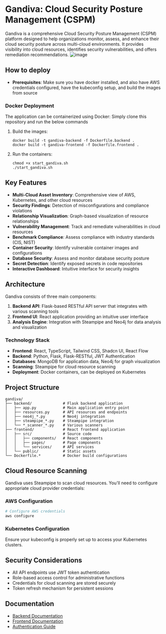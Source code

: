 # Gandiva: Cloud Security Posture Management (CSPM)

Gandiva is a comprehensive Cloud Security Posture Management (CSPM) platform designed to help organizations monitor, assess, and enhance their cloud security posture across multi-cloud environments. It provides visibility into cloud resources, identifies security vulnerabilities, and offers remediation recommendations.
![image](https://github.com/user-attachments/assets/f13f6ec5-dd32-4667-850e-a6c791e50af7)


## How to deploy
- **Prerequisites**: Make sure you have docker installed, and also have AWS credentials configured, have the kubeconfig setup, and build the images from source


### Docker Deployment

The application can be containerized using Docker: Simply clone this repository and run the below commands

1. Build the images:
   ```
   docker build -t gandiva-backend -f Dockerfile.backend .
   docker build -t gandiva-frontend -f Dockerfile.frontend .
   ```

2. Run the containers:
   ```
   chmod +x start_gandiva.sh
   ./start_gandiva.sh
   ```

## Key Features

- **Multi-Cloud Asset Inventory**: Comprehensive view of AWS, Kubernetes, and other cloud resources
- **Security Findings**: Detection of misconfigurations and compliance violations
- **Relationship Visualization**: Graph-based visualization of resource relationships
- **Vulnerability Management**: Track and remediate vulnerabilities in cloud resources
- **Benchmark Compliance**: Assess compliance with industry standards (CIS, NIST)
- **Container Security**: Identify vulnerable container images and configurations
- **Database Security**: Assess and monitor database security posture
- **Secret Detection**: Identify exposed secrets in code repositories
- **Interactive Dashboard**: Intuitive interface for security insights

## Architecture

Gandiva consists of three main components:

1. **Backend API**: Flask-based RESTful API server that integrates with various scanning tools
2. **Frontend UI**: React application providing an intuitive user interface
3. **Analysis Engine**: Integration with Steampipe and Neo4j for data analysis and visualization

### Technology Stack

- **Frontend**: React, TypeScript, Tailwind CSS, Shadcn UI, React Flow
- **Backend**: Python, Flask, Flask-RESTful, JWT Authentication
- **Databases**: MongoDB for application data, Neo4j for graph visualization
- **Scanning**: Steampipe for cloud resource scanning
- **Deployment**: Docker containers, can be deployed on Kubernetes

## Project Structure

```
gandiva/
├── backend/              # Flask backend application
│   ├── app.py            # Main application entry point
│   ├── resources.py      # API resources and endpoints
│   ├── neo4j_*.py        # Neo4j integration
│   ├── steampipe_*.py    # Steampipe integration
│   └── *_scanner_*.py    # Various scanners
├── frontend/             # React frontend application
│   ├── src/              # Source code
│   │   ├── components/   # React components
│   │   ├── pages/        # Page components
│   │   └── services/     # API services
│   └── public/           # Static assets
└── Dockerfile.*          # Docker build configurations
```


## Cloud Resource Scanning

Gandiva uses Steampipe to scan cloud resources. You'll need to configure appropriate cloud provider credentials:

### AWS Configuration

```bash
# Configure AWS credentials
aws configure
```

### Kubernetes Configuration

Ensure your kubeconfig is properly set up to access your Kubernetes clusters.

## Security Considerations

- All API endpoints use JWT token authentication
- Role-based access control for administrative functions
- Credentials for cloud scanning are stored securely
- Token refresh mechanism for persistent sessions

## Documentation

- [Backend Documentation](./backend/README.md)
- [Frontend Documentation](./frontend/README.md)
- [Authentication Guide](./frontend/README-AUTH.md)



